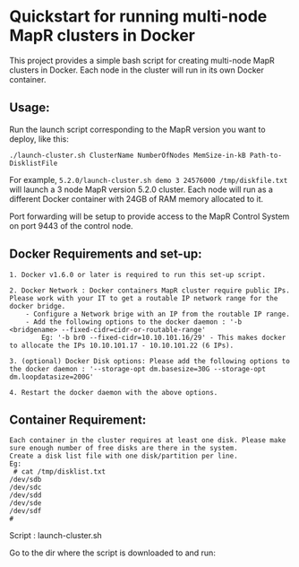 Quickstart for running multi-node MapR clusters in Docker
=========================================================

This project provides a simple bash script for creating multi-node MapR clusters in Docker. Each node in the cluster will run in its own Docker container.

Usage: 
------

Run the launch script corresponding to the MapR version you want to deploy, like this:  

`./launch-cluster.sh ClusterName NumberOfNodes MemSize-in-kB Path-to-DisklistFile`

For example, `5.2.0/launch-cluster.sh demo 3 24576000 /tmp/diskfile.txt` will launch a 3 node MapR version 5.2.0 cluster. Each node will run as a different Docker container with 24GB of RAM memory allocated to it. 

Port forwarding will be setup to provide access to the MapR Control System on port 9443 of the control node.


Docker Requirements and set-up:
-------------------------------
	1. Docker v1.6.0 or later is required to run this set-up script.

	2. Docker Network : Docker containers MapR cluster require public IPs. Please work with your IT to get a routable IP network range for the docker bridge.
		- Configure a Network brige with an IP from the routable IP range.
		- Add the following options to the docker daemon : '-b <bridgename> --fixed-cidr=cidr-or-routable-range'
			Eg: '-b br0 --fixed-cidr=10.10.101.16/29' - This makes docker to allocate the IPs 10.10.101.17 - 10.10.101.22 (6 IPs). 

	3. (optional) Docker Disk options: Please add the following options to the docker daemon : '--storage-opt dm.basesize=30G --storage-opt dm.loopdatasize=200G'

	4. Restart the docker daemon with the above options.

Container Requirement: 
----------------------
	Each container in the cluster requires at least one disk. Please make sure enough number of free disks are there in the system.
	Create a disk list file with one disk/partition per line.
	Eg:
	 # cat /tmp/disklist.txt 
	/dev/sdb
	/dev/sdc
	/dev/sdd
	/dev/sde
	/dev/sdf
	#

Script : launch-cluster.sh

Go to the dir where the script is downloaded to and run:

